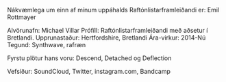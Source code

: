 Nákvæmlega um einn af mínum uppáhalds Raftónlistarframleiðandi er: Emil Rottmayer

Alvörunafn:
Michael Villar
Prófíll:
Raftónlistarframleiðandi með aðsetur í Bretlandi.
Upprunastaður:
Hertfordshire, Bretlandi
Ára-virkur:
2014-Nú
Tegund:
Synthwave, rafræn

Fyrstu plötur hans voru: Descend, Detached og Deflection



Vefsíður:
SoundCloud, Twitter, instagram.com, Bandcamp